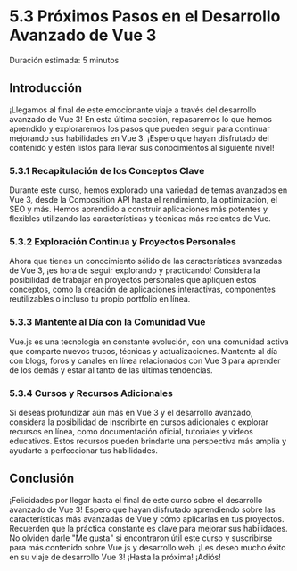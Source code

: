 # 5.3 Próximos Pasos en el Desarrollo Avanzado de Vue 3

Duración estimada: 5 minutos


## Introducción

¡Llegamos al final de este emocionante viaje a través del desarrollo avanzado de Vue 3! En esta última sección, repasaremos lo que hemos aprendido y exploraremos los pasos que pueden seguir para continuar mejorando sus habilidades en Vue 3. ¡Espero que hayan disfrutado del contenido y estén listos para llevar sus conocimientos al siguiente nivel!


### 5.3.1 Recapitulación de los Conceptos Clave

Durante este curso, hemos explorado una variedad de temas avanzados en Vue 3, desde la Composition API hasta el rendimiento, la optimización, el SEO y más. Hemos aprendido a construir aplicaciones más potentes y flexibles utilizando las características y técnicas más recientes de Vue.


### 5.3.2 Exploración Continua y Proyectos Personales

Ahora que tienes un conocimiento sólido de las características avanzadas de Vue 3, ¡es hora de seguir explorando y practicando! Considera la posibilidad de trabajar en proyectos personales que apliquen estos conceptos, como la creación de aplicaciones interactivas, componentes reutilizables o incluso tu propio portfolio en línea.


### 5.3.3 Mantente al Día con la Comunidad Vue

Vue.js es una tecnología en constante evolución, con una comunidad activa que comparte nuevos trucos, técnicas y actualizaciones. Mantente al día con blogs, foros y canales en línea relacionados con Vue 3 para aprender de los demás y estar al tanto de las últimas tendencias.


### 5.3.4 Cursos y Recursos Adicionales

Si deseas profundizar aún más en Vue 3 y el desarrollo avanzado, considera la posibilidad de inscribirte en cursos adicionales o explorar recursos en línea, como documentación oficial, tutoriales y videos educativos. Estos recursos pueden brindarte una perspectiva más amplia y ayudarte a perfeccionar tus habilidades.


## Conclusión

¡Felicidades por llegar hasta el final de este curso sobre el desarrollo avanzado de Vue 3! Espero que hayan disfrutado aprendiendo sobre las características más avanzadas de Vue y cómo aplicarlas en tus proyectos. Recuerden que la práctica constante es clave para mejorar sus habilidades. No olviden darle "Me gusta" si encontraron útil este curso y suscribirse para más contenido sobre Vue.js y desarrollo web. ¡Les deseo mucho éxito en su viaje de desarrollo Vue 3! ¡Hasta la próxima! ¡Adiós!
